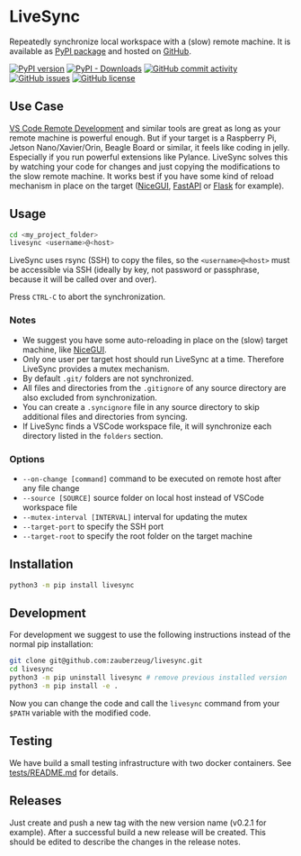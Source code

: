 # LiveSync

Repeatedly synchronize local workspace with a (slow) remote machine.
It is available as [PyPI package](https://pypi.org/project/livesync/) and hosted on [GitHub](https://github.com/zauberzeug/livesync).

[![PyPI version](https://badge.fury.io/py/livesync.svg)](https://pypi.org/project/livesync/)
[![PyPI - Downloads](https://img.shields.io/pypi/dm/livesync)](https://pypi.org/project/livesync/)
[![GitHub commit activity](https://img.shields.io/github/commit-activity/m/zauberzeug/livesync)](https://github.com/zauberzeug/livesync/graphs/commit-activity)
[![GitHub issues](https://img.shields.io/github/issues/zauberzeug/livesync)](https://github.com/zauberzeug/livesync/issues)
[![GitHub license](https://img.shields.io/github/license/zauberzeug/livesync)](https://github.com/zauberzeug/livesync/blob/main/LICENSE)

## Use Case

[VS Code Remote Development](https://code.visualstudio.com/docs/remote/remote-overview) and similar tools are great as long as your remote machine is powerful enough.
But if your target is a Raspberry Pi, Jetson Nano/Xavier/Orin, Beagle Board or similar, it feels like coding in jelly.
Especially if you run powerful extensions like Pylance.
LiveSync solves this by watching your code for changes and just copying the modifications to the slow remote machine.
It works best if you have some kind of reload mechanism in place on the target ([NiceGUI](https://nicegui.io), [FastAPI](https://fastapi.tiangolo.com/) or [Flask](https://flask.palletsprojects.com/) for example).

## Usage

```bash
cd <my_project_folder>
livesync <username>@<host>
```

LiveSync uses rsync (SSH) to copy the files, so the `<username>@<host>` must be accessible via SSH (ideally by key, not password or passphrase, because it will be called over and over).

Press `CTRL-C` to abort the synchronization.

### Notes

- We suggest you have some auto-reloading in place on the (slow) target machine, like [NiceGUI](https://nicegui.io).
- Only one user per target host should run LiveSync at a time. Therefore LiveSync provides a mutex mechanism.
- By default `.git/` folders are not synchronized.
- All files and directories from the `.gitignore` of any source directory are also excluded from synchronization.
- You can create a `.syncignore` file in any source directory to skip additional files and directories from syncing.
- If LiveSync finds a VSCode workspace file, it will synchronize each directory listed in the `folders` section.

### Options

- `--on-change [command]` command to be executed on remote host after any file change
- `--source [SOURCE]` source folder on local host instead of VSCode workspace file
- `--mutex-interval [INTERVAL]` interval for updating the mutex
- `--target-port` to specify the SSH port
- `--target-root` to specify the root folder on the target machine

## Installation

```bash
python3 -m pip install livesync
```

## Development

For development we suggest to use the following instructions instead of the normal pip installation:

```bash
git clone git@github.com:zauberzeug/livesync.git
cd livesync
python3 -m pip uninstall livesync # remove previous installed version
python3 -m pip install -e .
```

Now you can change the code and call the `livesync` command from your `$PATH` variable with the modified code.

## Testing

We have build a small testing infrastructure with two docker containers.
See [tests/README.md](https://github.com/zauberzeug/livesync/blob/main/tests/README.md) for details.

## Releases

Just create and push a new tag with the new version name (v0.2.1 for example).
After a successful build a new release will be created.
This should be edited to describe the changes in the release notes.
